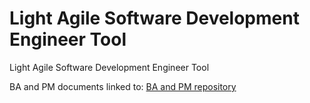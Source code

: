 # Light Agile Software Development Engineer Tool
Light Agile Software Development Engineer Tool

BA and PM documents linked to:
[BA and PM repository](https://ccpprofessional.visualstudio.com/LaSdeCppTool)
